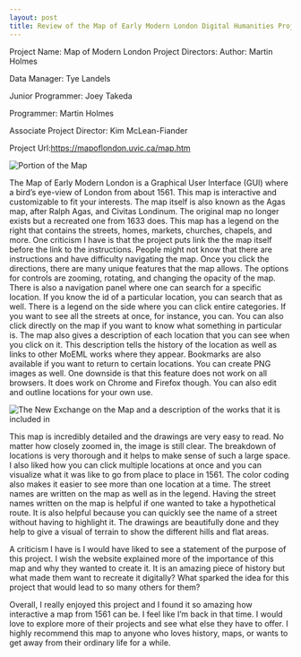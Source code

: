 ```yaml
---
layout: post
title: Review of the Map of Early Modern London Digital Humanities Project
---
```


Project Name: Map of Modern London
Project Directors: 
Author: Martin Holmes

Data Manager: Tye Landels

Junior Programmer: Joey Takeda

Programmer: Martin Holmes

Associate Project Director: Kim McLean-Fiander

Project Url:https://mapoflondon.uvic.ca/map.htm

![Portion of the Map](https://ashleymentz.github.io/ashleymentzblog/images/PortionofMap.png)

The Map of Early Modern London is a Graphical User Interface (GUI) where a bird’s eye-view of London from about 1561. This map is interactive and customizable to fit your interests. The map itself is also known as the Agas map, after Ralph Agas, and Civitas Londinum. The original map no longer exists but a recreated one from 1633 does. This map has a legend on the right that contains the streets, homes, markets, churches, chapels, and more. One criticism I have is that the project puts link the the map itself before the link to the instructions. People might not know that there are instructions and have difficulty navigating the map. Once you click the directions, there are many unique features that the map allows. The options for controls are zooming, rotating, and changing the opacity of the map. There is also a navigation panel where one can search for a specific location. If you know the id of a particular location, you can search that as well. There is a legend on the side where you can click entire categories. If you want to see all the streets at once, for instance, you can. You can also click directly on the map if you want to know what something in particular is. The map also gives a description of each location that you can see when you click on it. This description tells the history of the location as well as links to other MoEML works where they appear. Bookmarks are also available if you want to return to certain locations. You can create PNG images as well. One downside is that this feature does not work on all browsers. It does work on Chrome and Firefox though. You can also edit and outline locations for your own use.
  
![The New Exchange on the Map and a description of the works that it is included in](https://ashleymentz.github.io/ashleymentzblog/images/NewExchange.png)
  
This map is incredibly detailed and the drawings are very easy to read. No matter how closely zoomed in, the image is still clear. The breakdown of locations is very thorough and it helps to make sense of such a large space. I also liked how you can click multiple locations at once and you can visualize what it was like to go from place to place in 1561. The color coding also makes it easier to see more than one location at a time. The street names are written on the map as well as in the legend. Having the street names written on the map is helpful if one wanted to take a hypothetical route. It is also helpful because you can quickly see the name of a street without having to highlight it. The drawings are beautifully done and they help to give a visual of terrain to show the different hills and flat areas.
  
A criticism I have is I would have liked to see a statement of the purpose of this project. I wish the website explained more of the importance of this map and why they wanted to create it. It is an amazing piece of history but what made them want to recreate it digitally? What sparked the idea for this project that would lead to so many others for them?
  
Overall, I really enjoyed this project and I found it so amazing how interactive a map from 1561 can be. I feel like I’m back in that time. I would love to explore more of their projects and see what else they have to offer. I highly recommend this map to anyone who loves history, maps, or wants to get away from their ordinary life for a while.


